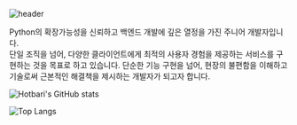 ![header](https://capsule-render.vercel.app/api?text=Hotbari's&type=waving)

Python의 확장가능성을 신뢰하고 백엔드 개발에 깊은 열정을 가진 주니어 개발자입니다. <br>
단일 조직을 넘어, 다양한 클라이언트에게 최적의 사용자 경험을 제공하는 서비스를 구현하는 것을 목표로 하고 있습니다. 
단순한 기능 구현을 넘어, 현장의 불편함을 이해하고 기술로써 근본적인 해결책을 제시하는 개발자가 되고자 합니다.

![Hotbari's GitHub stats](https://github-readme-stats.vercel.app/api?username=hotbari&show_icons=true&theme=transparent)

![Top Langs](https://github-readme-stats.vercel.app/api/top-langs/?username=hotbari&layout=compact)
